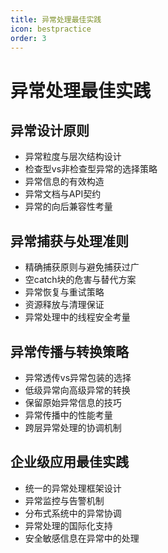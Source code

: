 ```yaml
---
title: 异常处理最佳实践
icon: bestpractice
order: 3
---
```


# 异常处理最佳实践

## 异常设计原则

- 异常粒度与层次结构设计
- 检查型vs非检查型异常的选择策略
- 异常信息的有效构造
- 异常文档与API契约
- 异常的向后兼容性考量

## 异常捕获与处理准则

- 精确捕获原则与避免捕获过广
- 空catch块的危害与替代方案
- 异常恢复与重试策略
- 资源释放与清理保证
- 异常处理中的线程安全考量

## 异常传播与转换策略

- 异常透传vs异常包装的选择
- 低级异常向高级异常的转换
- 保留原始异常信息的技巧
- 异常传播中的性能考量
- 跨层异常处理的协调机制

## 企业级应用最佳实践

- 统一的异常处理框架设计
- 异常监控与告警机制
- 分布式系统中的异常协调
- 异常处理的国际化支持
- 安全敏感信息在异常中的处理
